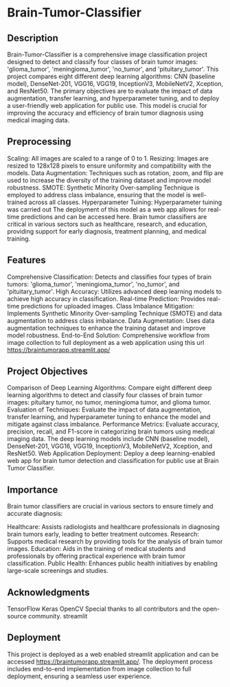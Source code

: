 # Brain-Tumor-Classifier
## Description
Brain-Tumor-Classifier is a comprehensive image classification project designed to detect and classify four classes of brain tumor images: 'glioma_tumor', 'meningioma_tumor', 'no_tumor', and 'pituitary_tumor'. This project compares eight different deep learning algorithms: CNN (baseline model), DenseNet-201, VGG16, VGG19, InceptionV3, MobileNetV2, Xception, and ResNet50. The primary objectives are to evaluate the impact of data augmentation, transfer learning, and hyperparameter tuning, and to deploy a user-friendly web application for public use. This model is crucial for improving the accuracy and efficiency of brain tumor diagnosis using medical imaging data.

## Preprocessing
Scaling: All images are scaled to a range of 0 to 1.
Resizing: Images are resized to 128x128 pixels to ensure uniformity and compatibility with the models.
Data Augmentation: Techniques such as rotation, zoom, and flip are used to increase the diversity of the training dataset and improve model robustness.
SMOTE: Synthetic Minority Over-sampling Technique is employed to address class imbalance, ensuring that the model is well-trained across all classes.
Hyperparameter Tuining: Hyperparameter tuining was carried out
The deployment of this model as a web app allows for real-time predictions and can be accessed here. Brain tumor classifiers are critical in various sectors such as healthcare, research, and education, providing support for early diagnosis, treatment planning, and medical training.

## Features
Comprehensive Classification: Detects and classifies four types of brain tumors: 'glioma_tumor', 'meningioma_tumor', 'no_tumor', and 'pituitary_tumor'.
High Accuracy: Utilizes advanced deep learning models to achieve high accuracy in classification.
Real-time Prediction: Provides real-time predictions for uploaded images.
Class Imbalance Mitigation: Implements Synthetic Minority Over-sampling Technique (SMOTE) and data augmentation to address class imbalance.
Data Augmentation: Uses data augmentation techniques to enhance the training dataset and improve model robustness.
End-to-End Solution: Comprehensive workflow from image collection to full deployment as a web application using this url https://braintumorapp.streamlit.app/
## Project Objectives
Comparison of Deep Learning Algorithms: Compare eight different deep learning algorithms to detect and classify four classes of brain tumor images: pituitary tumor, no tumor, meningioma tumor, and glioma tumor.
Evaluation of Techniques: Evaluate the impact of data augmentation, transfer learning, and hyperparameter tuning to enhance the model and mitigate against class imbalance.
Performance Metrics: Evaluate accuracy, precision, recall, and F1-score in categorizing brain tumors using medical imaging data. The deep learning models include CNN (baseline model), DenseNet-201, VGG16, VGG19, InceptionV3, MobileNetV2, Xception, and ResNet50.
Web Application Deployment: Deploy a deep learning-enabled web app for brain tumor detection and classification for public use at Brain Tumor Classifier.
## Importance 
Brain tumor classifiers are crucial in various sectors to ensure timely and accurate diagnosis:

Healthcare: Assists radiologists and healthcare professionals in diagnosing brain tumors early, leading to better treatment outcomes.
Research: Supports medical research by providing tools for the analysis of brain tumor images.
Education: Aids in the training of medical students and professionals by offering practical experience with brain tumor classification.
Public Health: Enhances public health initiatives by enabling large-scale screenings and studies.

## Acknowledgments
TensorFlow
Keras
OpenCV
Special thanks to all contributors and the open-source community.
streamlit
## Deployment
This project is deployed as a web enabled streamlit application and can be accessed https://braintumorapp.streamlit.app/. The deployment process includes end-to-end implementation from image collection to full deployment, ensuring a seamless user experience.

